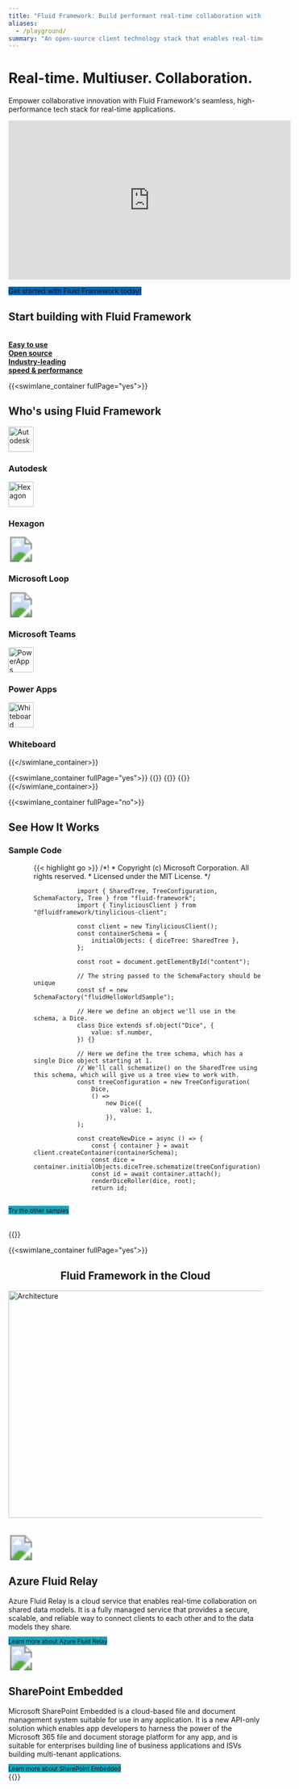 ```yaml
---
title: "Fluid Framework: Build performant real-time collaboration with ease"
aliases:
  - /playground/
summary: "An open-source client technology stack that enables real-time collaboration, provides developers with easy-to-understand data structures automatically keeps in sync between clients"
---
```


<div class="jumbotron text-center">
  <h1 class="display-4"><strong>Real-time. Multiuser. Collaboration.</strong></h1>
  <p class="lead">Empower collaborative innovation with Fluid Framework's seamless, high-performance tech stack for real-time applications.</p>
  <p><iframe width="560" height="315" src="https://www.youtube.com/embed/1okQVFqlMxU?si=BlpSaIHaWY47_OFe" title="YouTube video player" frameborder="0" allow="accelerometer; autoplay; clipboard-write; encrypted-media; gyroscope; picture-in-picture; web-share" allowfullscreen></iframe></p>
  <p><a class="cta link-button get-started" style="background-color: #0066b8 !important; text-decoration: none;" href="/docs/start/quick-start/">Get started with Fluid Framework today!</a></p>
</div>

<div class="value-props">
    <h2><strong>Start building with Fluid Framework</strong></h2><br/>
    <div class="container">
        <div class="row">
            <div class="col-sm-4 col-xs-6">
                <a class="value-prop" id="home-value-prop-easy-to-use-link" href="#easy-to-use">
                    <div class="value-prop-icon easy-to-use"></div>
                    <b>Easy to use</b>
                </a>
            </div>
            <div class="col-sm-4 col-xs-6">
                <a class="value-prop" id="home-value-prop-open-source-link" href="#open-source">
                    <div class="value-prop-icon open-source"></div>
                    <b>Open source</b>
                </a>
            </div>
            <div class="col-sm-4 col-xs-6">
                <a class="value-prop" id="home-value-prop-open-source-link" href="#perf">
                    <div class="value-prop-icon better-perf"></div>
                    <b>Industry-leading</br>speed & performance</b>
                </a>
            </div>
        </div>
    </div>
</div>

{{<swimlane_container fullPage="yes">}}
<div class="swimlane customers">
    <div class="row text-center">
        <h2><strong>Who's using Fluid Framework</strong></h2>
    </div>
    <div class="row customers-list text-center">
        <div class="col-xs-6 col-sm-3 col-md-2">
            <div class="row">
                <img height="50" width="50" alt="Autodesk" src="images/Autodesk_logo.png">
            </div>
            <div class="row">
                <h3>Autodesk</h3>
            </div>
        </div>
        <div class="col-xs-6 col-sm-3 col-md-2">
            <div class="row">
                <img height="50" width="50" alt="Hexagon" src="images/Hexagon_logo.png">
            </div>
            <div class="row">
                <h3>Hexagon</h3>
            </div>
        </div>
        <div class="col-xs-6 col-sm-3 col-md-2">
            <div class="row">
                <svg width="50" height="50"><image xlink:href="images/Loop_logo.svg" width="50" height="50"></svg>
            </div>
            <div class="row">
                <h3>Microsoft Loop</h3>
            </div>
        </div>
        <div class="col-xs-6 col-sm-3 col-md-2">
            <div class="row">
                <svg width="50" height="50"><image xlink:href="images/Teams_logo.svg" width="50" height="50"></svg>
            </div>
            <div class="row">
                <h3>Microsoft Teams</h3>
            </div>
        </div>
        <div class="col-xs-6 col-sm-3 col-md-2">
            <div class="row">
                <img height="50" width="50" alt="PowerApps" src="images/PowerApps_logo.png">
            </div>
            <div class="row">
                <h3>Power Apps</h3>
            </div>
        </div>
        <div class="col-xs-6 col-sm-3 col-md-2">
            <div class="row">
                <img height="50" width="50" alt="Whiteboard" src="images/Whiteboard_logo.png">
            </div>
            <div class="row">
                <h3>Whiteboard</h3>
            </div>
        </div>
    </div>
</div>

{{</swimlane_container>}}

{{<swimlane_container fullPage="yes">}}
    {{<swimlane
        id="easy-to-use"
        title="Easy to use"
        subTitle="Transform your collaborative experience with our developer friendly framework - where simplicity meets powerful functionality effortlessly. The framework provides usability that drives innovation within Microsoft and across the industry by dramatically lowering the difficulty and cost of building innovative, collaborative software."
        img="/images/E1C1.svg"
        imgAlt="easy to use image"
      >}}
    {{<swimlane
        id="open-source"
        title="Open source"
        subTitle="We believe that an <strong>open, inclusive, and respectful </strong>community will help shape a better future for this project. That's why Fluid Framework is made available for <strong>FREE</strong> as an <strong>Open Source project</strong> under the MIT license."
        img="/images/1F513.svg"
        imgAlt="github logo"
        pos="right"
      >}}
    {{<swimlane
        id="perf"
        title="Industry-leading speed & performance"
        subTitle="Unleash unparalleled speed and performance with our cutting-edge solution for building real-time collaborative applications. Collaborative features are only successful if they are fast, scale to large data and user bases. Fluid offers an approachable programming model that leverages mainstream web technology while delivering best-in-class performance."
        img="/images/1F680.svg"
        imgAlt="speed and performance image"
      >}}
{{</swimlane_container>}}

{{<swimlane_container fullPage="no">}}
<div class="swimlane samplecode">
    <div class="row title">
        <div class="text-center">
            <h2><strong>See How It Works</strong></h2>
        </div>
        <div class="col-md-8 text-center">
            <h3>Sample Code</h3>
        </div>
        <div class="col-md-8" style="text-left; height:650px; overflow-x: auto; padding-left: 50px;">
                {{< highlight go >}}
                /*!
                 * Copyright (c) Microsoft Corporation. All rights reserved.
                 * Licensed under the MIT License.
                 */

                import { SharedTree, TreeConfiguration, SchemaFactory, Tree } from "fluid-framework";
                import { TinyliciousClient } from "@fluidframework/tinylicious-client";

                const client = new TinyliciousClient();
                const containerSchema = {
                    initialObjects: { diceTree: SharedTree },
                };

                const root = document.getElementById("content");

                // The string passed to the SchemaFactory should be unique
                const sf = new SchemaFactory("fluidHelloWorldSample");

                // Here we define an object we'll use in the schema, a Dice.
                class Dice extends sf.object("Dice", {
                    value: sf.number,
                }) {}

                // Here we define the tree schema, which has a single Dice object starting at 1.
                // We'll call schematize() on the SharedTree using this schema, which will give us a tree view to work with.
                const treeConfiguration = new TreeConfiguration(
                    Dice,
                    () =>
                        new Dice({
                            value: 1,
                        }),
                );

                const createNewDice = async () => {
                    const { container } = await client.createContainer(containerSchema);
                    const dice = container.initialObjects.diceTree.schematize(treeConfiguration).root;
                    const id = await container.attach();
                    renderDiceRoller(dice, root);
                    return id;
                };

                const loadExistingDice = async (id) => {
                    const { container } = await client.getContainer(id, containerSchema);
                    const dice = container.initialObjects.diceTree.schematize(treeConfiguration).root;
                    renderDiceRoller(dice, root);
                };

                async function start() {
                    if (location.hash) {
                        await loadExistingDice(location.hash.substring(1));
                    } else {
                        const id = await createNewDice();
                        location.hash = id;
                    }
                }

                start().catch((error) => console.error(error));

                // Define the view
                const template = document.createElement("template");

                template.innerHTML = `
                <style>
                    .wrapper { text-align: center }
                    .dice { font-size: 200px }
                    .roll { font-size: 50px;}
                </style>
                <div class="wrapper">
                    <div class="dice"></div>
                    <button class="roll"> Roll </button>
                </div>
                `;

                const renderDiceRoller = (dice, elem) => {
                    elem.appendChild(template.content.cloneNode(true));

                    const rollButton = elem.querySelector(".roll");
                    const diceElem = elem.querySelector(".dice");

                    // Set the value at our dataKey with a random number between 1 and 6.
                    rollButton.onclick = () => {
                        dice.value = Math.floor(Math.random() * 6) + 1;
                    };

                    // Get the current value of the shared data to update the view whenever it changes.
                    const updateDice = () => {
                        const diceValue = dice.value;
                        // Unicode 0x2680-0x2685 are the sides of a dice (⚀⚁⚂⚃⚄⚅)
                        diceElem.textContent = String.fromCodePoint(0x267f + diceValue);
                        diceElem.style.color = `hsl(${diceValue * 60}, 70%, 30%)`;
                    };
                    updateDice();

                    // Use the changed event to trigger the rerender whenever the value changes.
                    Tree.on(dice, "afterChange", updateDice);
                    // Setting "fluidStarted" is just for our test automation
                    window["fluidStarted"] = true;
                };
                {{< / highlight >}}
        </div>
    <div class="col-md-4 text-center" style="padding-right: 50px;">
        <h3>Sample Output</h3>
        {{< fluid_bundle_loader idPrefix="dice-roller"
        bundleName="dice-roller.2021-09-24.js" >}}
    </div>
</div>
<div class="row">
    <div class="col-md-12 text-center">
        <p><br/><a class="cta link-button btn-info get-started" style="background-color: #17a2b8 !important; text-decoration: none;" href="/docs/start/examples/"><small>Try the other samples</small></a><br/><br/></p>
    </div>
</div>
</div>
{{</swimlane_container>}}

{{<swimlane_container fullPage="yes">}}
<div class="swimlane availableServices">
    <div class="container">
        <div class="row">
            <div class="row title" style="text-align: center;">
                <h2><strong>Fluid Framework in the Cloud</strong></h2>
            </div>
            <div class="row diagram text-center">
                <div class="row">
                    <div class="col-md-12">
                        <img height="450" width="850" alt="Architecture" src="images/FF Stack.png"><br/><br/><br/>
                    </div>
                </div>
            </div>
            <div class="row availableServices-list">
                <div class="availableServices">
                    <div class="container">
                        <div class="row">
                            <div class="col-md-6">
                                    <div>
                                        <svg width="50" height="50"><image xlink:href="images/azure.svg" width="50" height="50"></svg><br/>
                                        <h2>Azure Fluid Relay</h2>
                                    </div>
                                    <div>
                                        <p>Azure Fluid Relay is a cloud service that enables real-time collaboration on shared data models. It is a fully managed service that provides a secure, scalable, and reliable way to connect clients to each other and to the data models they share.</p>
                                    </div>
                                    <div>
                                        <a class="cta link-button btn-info get-started" style="background-color: #17a2b8 !important; text-decoration: none;" href="https://azure.microsoft.com/en-us/products/fluid-relay/#overview"><small>Learn more about Azure Fluid Relay</small></a>
                                    </div>
                            </div>
                            <div class="col-md-6">
                                    <div>
                                        <svg width="50" height="50"><image xlink:href="images/SharePoint_64x.svg" width="50" height="50"></svg><br/>
                                        <h2>SharePoint Embedded</h2>
                                    </div>
                                    <div>
                                        <p>Microsoft SharePoint Embedded is a cloud-based file and document management system suitable for use in any application. It is a new API-only solution which enables app developers to harness the power of the Microsoft 365 file and document storage platform for any app, and is suitable for enterprises building line of business applications and ISVs building multi-tenant applications.</p>
                                    </div>
                                    <div>
                                        <a class="cta link-button btn-info get-started" style="background-color: #17a2b8 !important; text-decoration: none;" href="https://learn.microsoft.com/en-us/sharepoint/dev/embedded/overview"><small>Learn more about SharePoint Embedded</small></a>
                                    </div>
                                </div>
                        </div>
                    </div>
                </div>
            </div>
        </div>
</div>
{{</swimlane_container>}}
